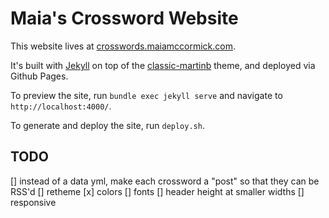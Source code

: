 # Maia's Crossword Website

This website lives at [crosswords.maiamccormick.com](https://crosswords.maiamccormick.com/).

It's built with [Jekyll](https://jekyllrb.com/) on top of the [classic-martinb](https://github.com/martinbjeldbak/classic-martinb) theme, and deployed via Github Pages.

To preview the site, run `bundle exec jekyll serve` and navigate to `http://localhost:4000/`.

To generate and deploy the site, run `deploy.sh`.

## TODO
[] instead of a data yml, make each crossword a "post" so that they can be RSS'd
[] retheme
	[x] colors
	[] fonts
	[] header height at smaller widths
[] responsive
